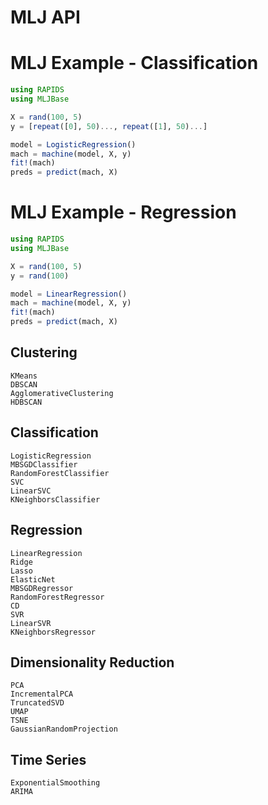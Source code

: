 # MLJ API

# MLJ Example - Classification

```julia
using RAPIDS
using MLJBase

X = rand(100, 5)
y = [repeat([0], 50)..., repeat([1], 50)...]

model = LogisticRegression()
mach = machine(model, X, y)
fit!(mach)
preds = predict(mach, X)
```

# MLJ Example - Regression

```julia
using RAPIDS
using MLJBase

X = rand(100, 5)
y = rand(100)

model = LinearRegression()
mach = machine(model, X, y)
fit!(mach)
preds = predict(mach, X)
```


## Clustering
```@docs
KMeans
DBSCAN
AgglomerativeClustering
HDBSCAN
```

## Classification
```@docs
LogisticRegression
MBSGDClassifier
RandomForestClassifier
SVC
LinearSVC
KNeighborsClassifier
```

## Regression
```@docs
LinearRegression
Ridge
Lasso
ElasticNet
MBSGDRegressor
RandomForestRegressor
CD
SVR
LinearSVR
KNeighborsRegressor
```

## Dimensionality Reduction
```@docs
PCA
IncrementalPCA
TruncatedSVD
UMAP
TSNE
GaussianRandomProjection
```

## Time Series
```@docs
ExponentialSmoothing
ARIMA
```